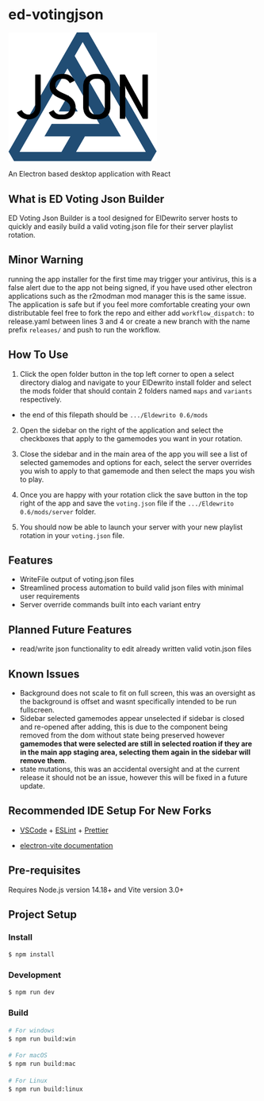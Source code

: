 # ed-votingjson

<img src="./resources/icon.png" width=300 >

An Electron based desktop application with React

## What is ED Voting Json Builder

ED Voting Json Builder is a tool designed for ElDewrito server hosts to quickly and easily build a valid voting.json file for their server playlist rotation.

## Minor Warning

running the app installer for the first time may trigger your antivirus, this is a false alert due to the app not being signed, if you have used other electron applications such as the r2modman mod manager this is the same issue. The application is safe but if you feel more comfortable creating your own distributable feel free to fork the repo and either add `workflow_dispatch:` to release.yaml between lines 3 and 4 or create a new branch with the name prefix `releases/` and push to run the workflow.

## How To Use

1. Click the open folder button in the top left corner to open a select directory dialog and navigate to your ElDewrito install folder and select the mods folder that should contain 2 folders named `maps` and `variants` respectively.
 - the end of this filepath should be `.../Eldewrito 0.6/mods`

2. Open the sidebar on the right of the application and select the checkboxes that apply to the gamemodes you want in your rotation.

3. Close the sidebar and in the main area of the app you will see a list of selected gamemodes and options for each, select the server overrides you wish to apply to that gamemode and then select the maps you wish to play.

4. Once you are happy with your rotation click the save button in the top right of the app and save the `voting.json` file if the `.../Eldewrito 0.6/mods/server` folder.

5. You should now be able to launch your server with your new playlist rotation in your `voting.json` file.

## Features

- WriteFile output of voting.json files
- Streamlined process automation to build valid json files with minimal user requirements
- Server override commands built into each variant entry

## Planned Future Features
- read/write json functionality to edit already written valid votin.json files


## Known Issues

- Background does not scale to fit on full screen, this was an oversight as the background is offset and wasnt specifically intended to be run fullscreen.
- Sidebar selected gamemodes appear unselected if sidebar is closed and re-opened after adding, this is due to the component being removed from the dom without state being preserved however __gamemodes that were selected are still in selected roation if they are in the main app staging area, selecting them again in the sidebar will remove them__.
- state mutations, this was an accidental oversight and at the current release it should not be an issue, however this will be fixed in a future update.

## Recommended IDE Setup For New Forks

- [VSCode](https://code.visualstudio.com/) + [ESLint](https://marketplace.visualstudio.com/items?itemName=dbaeumer.vscode-eslint) + [Prettier](https://marketplace.visualstudio.com/items?itemName=esbenp.prettier-vscode)

- [electron-vite documentation](https://electron-vite.org/)

## Pre-requisites

Requires Node.js version 14.18+ and Vite version 3.0+

## Project Setup

### Install

```bash
$ npm install
```

### Development

```bash
$ npm run dev
```

### Build

```bash
# For windows
$ npm run build:win

# For macOS
$ npm run build:mac

# For Linux
$ npm run build:linux
```
